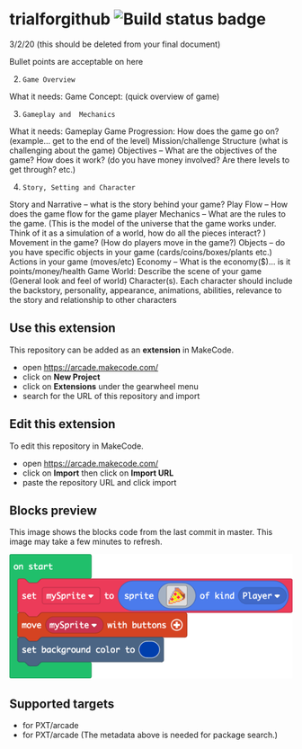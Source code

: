 # trialforgithub ![Build status badge](https://github.com/alilholt/trialforgithub/workflows/MakeCode/badge.svg)

3/2/20 (this should be deleted from your final document) 

Bullet points are acceptable on here
 
2.     Game Overview
What it needs:   	Game Concept: (quick overview of game)

3.     Gameplay and  Mechanics
What it needs:		Gameplay
Game Progression: How does the game go on? (example… get to the end of the level)
Mission/challenge Structure (what is challenging about the game)
Objectives – What are the objectives of the game? How does it work? (do you have money involved? Are there levels to get through? etc.)

4.     Story, Setting and Character 
Story and Narrative – what is the story behind your game?
Play Flow – How does the game flow for the game player
Mechanics – What are the rules to the game. (This is the model of the universe that the game works under.  Think of it as a simulation of a world, how do all the pieces interact? )
Movement in the game? (How do players move in the game?)
Objects – do you have specific objects in your game (cards/coins/boxes/plants etc.)
				Actions in your game (moves/etc)
Economy – What is the economy($)... is it points/money/health
Game World: Describe the scene of your game
(General look and feel of world)
Character(s).  Each character should include the backstory, personality, appearance, animations, abilities, relevance to the story and relationship to other characters



## Use this extension

This repository can be added as an **extension** in MakeCode.

* open https://arcade.makecode.com/
* click on **New Project**
* click on **Extensions** under the gearwheel menu
* search for the URL of this repository and import

## Edit this extension

To edit this repository in MakeCode.

* open https://arcade.makecode.com/
* click on **Import** then click on **Import URL**
* paste the repository URL and click import

## Blocks preview

This image shows the blocks code from the last commit in master.
This image may take a few minutes to refresh.

![A rendered view of the blocks](https://github.com/alilholt/trialforgithub/raw/master/.makecode/blocks.png)

## Supported targets

* for PXT/arcade
* for PXT/arcade
(The metadata above is needed for package search.)

